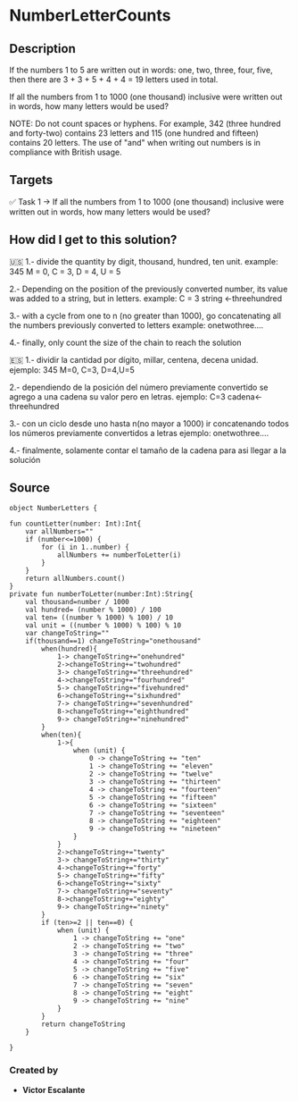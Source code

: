 # NumberLetterCounts

## Description

If the numbers 1 to 5 are written out in words: one, two, three, four, five, then there are 3 + 3 + 5 + 4 + 4 = 19 letters used in total.

If all the numbers from 1 to 1000 (one thousand) inclusive were written out in words, how many letters would be used?

NOTE: Do not count spaces or hyphens. For example, 342 (three hundred and forty-two) contains 23 letters and 115 (one hundred and fifteen) contains 20 letters. The use of "and" when writing out numbers is in compliance with British usage.

## Targets

✅ Task 1 → If all the numbers from 1 to 1000 (one thousand) inclusive were written out in words, how many letters would be used?

## How did I get to this solution?

🇺🇸
1.- divide the quantity by digit, thousand, hundred, ten unit.
example: 345 M = 0, C = 3, D = 4, U = 5

2.- Depending on the position of the previously converted number, its value was added to a string, but in letters.
example: C = 3 string <-threehundred

3.- with a cycle from one to n (no greater than 1000), go concatenating all the numbers previously converted to letters
example: onetwothree….

4.- finally, only count the size of the chain to reach the solution

🇪🇸
1.- dividir la cantidad por dígito, millar, centena, decena unidad.
ejemplo: 345   M=0, C=3, D=4,U=5

2.- dependiendo de la posición del número previamente convertido se agrego a una cadena su valor pero en letras.
ejemplo:  C=3  cadena<-threehundred

3.- con un ciclo desde uno hasta n(no mayor a 1000) ir concatenando todos los números previamente convertidos a letras
ejemplo: onetwothree….

4.- finalmente, solamente contar el tamaño de la cadena para asi llegar a la solución


## Source

`object NumberLetters {`

    fun countLetter(number: Int):Int{
        var allNumbers=""
        if (number<=1000) {
            for (i in 1..number) {
                allNumbers += numberToLetter(i)
            }
        }
        return allNumbers.count()
    }
    private fun numberToLetter(number:Int):String{
        val thousand=number / 1000
        val hundred= (number % 1000) / 100
        val ten= ((number % 1000) % 100) / 10
        val unit = ((number % 1000) % 100) % 10
        var changeToString=""
        if(thousand==1) changeToString="onethousand"
            when(hundred){
                1-> changeToString+="onehundred"
                2->changeToString+="twohundred"
                3-> changeToString+="threehundred"
                4->changeToString+="fourhundred"
                5-> changeToString+="fivehundred"
                6->changeToString+="sixhundred"
                7-> changeToString+="sevenhundred"
                8->changeToString+="eighthundred"
                9-> changeToString+="ninehundred"
            }
            when(ten){
                1->{
                    when (unit) {
                        0 -> changeToString += "ten"
                        1 -> changeToString += "eleven"
                        2 -> changeToString += "twelve"
                        3 -> changeToString += "thirteen"
                        4 -> changeToString += "fourteen"
                        5 -> changeToString += "fifteen"
                        6 -> changeToString += "sixteen"
                        7 -> changeToString += "seventeen"
                        8 -> changeToString += "eighteen"
                        9 -> changeToString += "nineteen"
                    }
                }
                2->changeToString+="twenty"
                3-> changeToString+="thirty"
                4->changeToString+="forty"
                5-> changeToString+="fifty"
                6->changeToString+="sixty"
                7-> changeToString+="seventy"
                8->changeToString+="eighty"
                9-> changeToString+="ninety"
            }
            if (ten>=2 || ten==0) {
                when (unit) {
                    1 -> changeToString += "one"
                    2 -> changeToString += "two"
                    3 -> changeToString += "three"
                    4 -> changeToString += "four"
                    5 -> changeToString += "five"
                    6 -> changeToString += "six"
                    7 -> changeToString += "seven"
                    8 -> changeToString += "eight"
                    9 -> changeToString += "nine"
                }
            }
            return changeToString
        }
`}`

### Created by

- **Victor Escalante**
